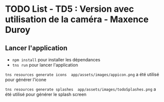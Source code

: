 # TODO List -  TD5 : Version avec utilisation de la caméra - Maxence Duroy

## Lancer l'application

* `npm install` pour installer les dépendances
* `tns run` pour lancer l\'application


`tns resources generate icons  app/assets/images/appicon.png`  a été utilisé pour générer l'icone

`tns resources generate splashes  app/assets/images/todoSplashes.png` a été utilisé pour générer le splash screen